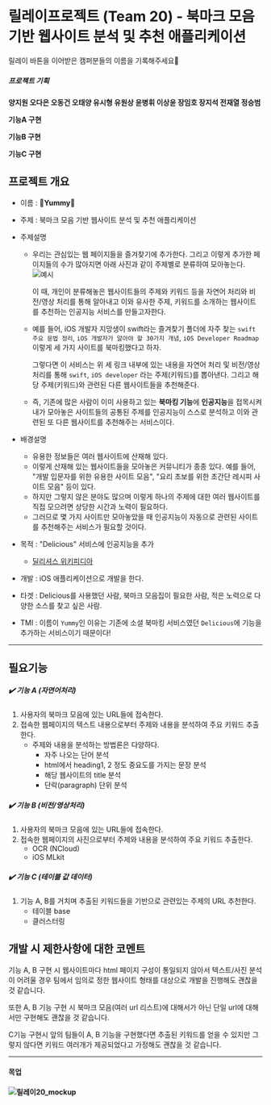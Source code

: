 # 릴레이프로젝트 (Team 20) - 북마크 모음 기반 웹사이트 분석 및 추천 애플리케이션

릴레이 바톤을 이어받은 캠퍼분들의 이름을 기록해주세요🙏

##### 프로젝트 기획

**양지원 오다은 오동건 오태양 유시형 유원상 윤병휘 이상윤 장임호 장지석 전재열 정승범**



**기능A 구현**



**기능B 구현**



**기능C 구현**



## 프로젝트 개요

- 이름 :  🍔**Yummy**🍔
- 주제 : 북마크 모음 기반 웹사이트 분석 및 추천 애플리케이션
- 주제설명
  - 우리는 관심있는 웹 페이지들을 즐겨찾기에 추가한다. 그리고 이렇게 추가한 페이지들의 수가 많아지면 아래 사진과 같이 주제별로 분류하여 모아놓는다.
    ![예시](https://user-images.githubusercontent.com/35067611/89116642-5787ea80-d4d1-11ea-9ad0-d9e6f67fa79c.png)
  
     이 때, 개인이 분류해놓은 웹사이트들의 주제와 키워드 등을 자연어 처리와 비전/영상 처리를 통해 알아내고 이와 유사한 주제, 키워드를 소개하는 웹사이트를 추천하는 인공지능 서비스를 만들고자한다.

    
    
  - 예를 들어, iOS 개발자 지망생이 swift라는 즐겨찾기 폴더에 자주 찾는 ```swift 주요 문법 정리```, ```iOS 개발자가 알아야 할 30가지 개념```, ```iOS Developer Roadmap``` 이렇게 세 가지 사이트를 북마킹했다고 하자. 
  
    그렇다면 이 서비스는 위 세 링크 내부에 있는 내용을 자연어 처리 및 비전/영상 처리를 통해 ```swift```, ```iOS developer``` 라는 주제(키워드)를 뽑아낸다. 그리고 해당 주제(키워드)와 관련된 다른 웹사이트들을 추천해준다.
  
    
  
  - 즉, 기존에 많은 사람이 이미 사용하고 있는 **북마킹 기능**에 **인공지능**을 접목시켜 내가 모아놓은 사이트들의 공통된 주제를 인공지능이 스스로 분석하고 이와 관련된 또 다른 웹사이트를 추천해주는 서비스이다.
  
    
  
- 배경설명
  - 유용한 정보들은 여러 웹사이트에 산재해 있다.  
  - 이렇게 산재해 있는 웹사이트들을 모아놓은 커뮤니티가 종종 있다. 예를 들어, "개발 입문자를 위한 유용한 사이트 모음", "요리 초보를 위한 초간단 레시피 사이트 모음" 등이 있다.  
  - 하지만 그렇지 않은 분야도 많으며 이렇게 하나의 주제에 대한 여러 웹사이트를 직접 모으려면 상당한 시간과 노력이 필요하다.  
  - 그러므로 몇 가지 사이트만 모아놓았을 때 인공지능이 자동으로 관련된 사이트를 추천해주는 서비스가 필요할 것이다.  

  
  
- 목적 : "Delicious" 서비스에 인공지능을 추가
  
  - [딜리셔스 위키피디아](https://ko.wikipedia.org/wiki/딜리셔스_(웹사이트))
- 개발 : iOS 애플리케이션으로 개발을 한다.
- 타겟 : Delicious를 사용했던 사람, 북마크 모음집이 필요한 사람, 적은 노력으로 다양한 소스를 찾고 싶은 사람.
- TMI : 이름이 ```Yummy```인 이유는 기존에 소셜 북마킹 서비스였던 ```Delicious```에 기능을 추가하는 서비스이기 때문이다!

---



## 필요기능

##### ✔️ 기능 A (자연어처리)

1. 사용자의 북마크 모음에 있는 URL들에 접속한다.
2. 접속한 웹페이지의 텍스트 내용으로부터 주제와 내용을 분석하여 주요 키워드 추출한다.
   - 주제와 내용을 분석하는 방법론은 다양하다.
     - 자주 나오는 단어 분석
     - html에서 heading1, 2 정도 중요도를 가지는 문장 분석
     - 해당 웹사이트의 title 분석
     - 단락(paragraph) 단위 분석



##### ✔️ 기능 B (비전/영상처리)

1. 사용자의 북마크 모음에 있는 URL들에 접속한다.
2. 접속한 웹페이지의 사진으로부터 주제와 내용을 분석하여 주요 키워드 추출한다.
   - OCR (NCloud)
   - iOS MLkit




##### ✔️ 기능 C (테이블 값 데이터)

1. 기능 A, B를 거치며 추출된 키워드들을 기반으로 관련있는 주제의 URL 추천한다.
   - 테이블 base
   - 클러스터링



## 개발 시 제한사항에 대한 코멘트  
기능 A, B 구현 시 웹사이트마다 html 페이지 구성이 통일되지 않아서 텍스트/사진 분석이 어려울 경우 팀에서 임의로 정한 웹사이트 형태를 대상으로 개발을 진행해도 괜찮을 것 같습니다.

또한 A, B 기능 구현 시 북마크 모음(여러 url 리스트)에 대해서가 아닌 단일 url에 대해서만 구현해도 괜찮을 것 같습니다.

C기능 구현시 앞의 팀들이 A, B 기능을 구현했다면 추출된 키워드를 얻을 수 있지만 그렇지 않다면 키워드 여러개가 제공되었다고 가정해도 괜찮을 것 같습니다.

---



#### 목업

#### ![릴레이20_mockup](https://user-images.githubusercontent.com/28242038/89017870-f12a8d00-d355-11ea-80c8-76a11506120f.png)